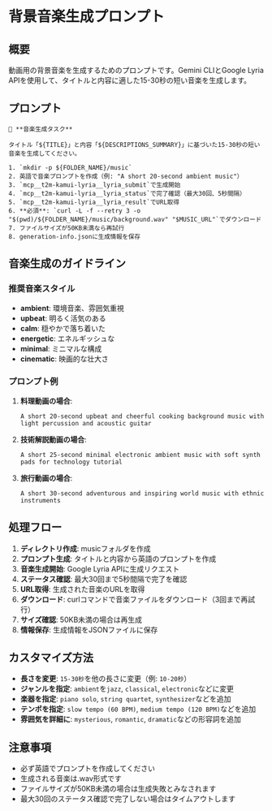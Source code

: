 # 背景音楽生成プロンプト

## 概要
動画用の背景音楽を生成するためのプロンプトです。Gemini CLIとGoogle Lyria APIを使用して、タイトルと内容に適した15-30秒の短い音楽を生成します。

## プロンプト
```
🎵 **音楽生成タスク**

タイトル「${TITLE}」と内容「${DESCRIPTIONS_SUMMARY}」に基づいた15-30秒の短い音楽を生成してください。

1. `mkdir -p ${FOLDER_NAME}/music`
2. 英語で音楽プロンプトを作成（例: "A short 20-second ambient music"）
3. `mcp__t2m-kamui-lyria__lyria_submit`で生成開始
4. `mcp__t2m-kamui-lyria__lyria_status`で完了確認（最大30回、5秒間隔）
5. `mcp__t2m-kamui-lyria__lyria_result`でURL取得
6. **必須**: `curl -L -f --retry 3 -o "$(pwd)/${FOLDER_NAME}/music/background.wav" "$MUSIC_URL"`でダウンロード
7. ファイルサイズが50KB未満なら再試行
8. generation-info.jsonに生成情報を保存
```

## 音楽生成のガイドライン

### 推奨音楽スタイル
- **ambient**: 環境音楽、雰囲気重視
- **upbeat**: 明るく活気のある
- **calm**: 穏やかで落ち着いた
- **energetic**: エネルギッシュな
- **minimal**: ミニマルな構成
- **cinematic**: 映画的な壮大さ

### プロンプト例
1. **料理動画の場合**:
   ```
   A short 20-second upbeat and cheerful cooking background music with light percussion and acoustic guitar
   ```

2. **技術解説動画の場合**:
   ```
   A short 25-second minimal electronic ambient music with soft synth pads for technology tutorial
   ```

3. **旅行動画の場合**:
   ```
   A short 30-second adventurous and inspiring world music with ethnic instruments
   ```

## 処理フロー
1. **ディレクトリ作成**: musicフォルダを作成
2. **プロンプト生成**: タイトルと内容から英語のプロンプトを作成
3. **音楽生成開始**: Google Lyria APIに生成リクエスト
4. **ステータス確認**: 最大30回まで5秒間隔で完了を確認
5. **URL取得**: 生成された音楽のURLを取得
6. **ダウンロード**: curlコマンドで音楽ファイルをダウンロード（3回まで再試行）
7. **サイズ確認**: 50KB未満の場合は再生成
8. **情報保存**: 生成情報をJSONファイルに保存

## カスタマイズ方法
- **長さを変更**: `15-30秒`を他の長さに変更（例: `10-20秒`）
- **ジャンルを指定**: `ambient`を`jazz`, `classical`, `electronic`などに変更
- **楽器を指定**: `piano solo`, `string quartet`, `synthesizer`などを追加
- **テンポを指定**: `slow tempo (60 BPM)`, `medium tempo (120 BPM)`などを追加
- **雰囲気を詳細に**: `mysterious`, `romantic`, `dramatic`などの形容詞を追加

## 注意事項
- 必ず英語でプロンプトを作成してください
- 生成される音楽は.wav形式です
- ファイルサイズが50KB未満の場合は生成失敗とみなされます
- 最大30回のステータス確認で完了しない場合はタイムアウトします